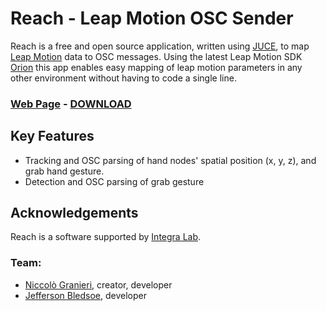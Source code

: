 # Reach - Leap Motion OSC Sender

Reach is a free and open source application, written using [JUCE](https://juce.com), to map [Leap Motion](https://leapmotion.com) data to OSC messages. Using the latest Leap Motion SDK [Orion](https://developer.leapmotion.com/orion/) this app
enables easy mapping of leap motion parameters in any other environment without having to code a single line.

### [**Web Page**](http://niccologranieri.com/reach/) - [**DOWNLOAD**](https://github.com/NiccoloGranieri/Reach/releases)

## Key Features
- Tracking and OSC parsing of hand nodes' spatial position (x, y, z), and grab hand gesture.
- Detection and OSC parsing of grab gesture

## Acknowledgements

Reach is a software supported by [Integra Lab](http://integra.io).

### Team:
- [Niccolò Granieri](http://niccologranieri.com), creator, developer
- [Jefferson Bledsoe](https://jeffersonbledsoe.com), developer
